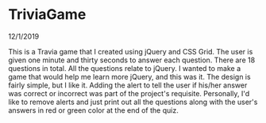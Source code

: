 # TriviaGame

12/1/2019

This is a Travia game that I created using jQuery and CSS Grid. The user is given one minute and thirty seconds to answer each question. There are 18 questions in total. All the questions relate to jQuery. I wanted to make a game that would help me learn more jQuery, and this was it. The design is fairly simple, but I like it. Adding the alert to tell the user if his/her answer was correct or incorrect was part of the project's requisite. Personally, I'd like to remove alerts and just print out all the questions along with the user's answers in red or green color at the end of the quiz.
